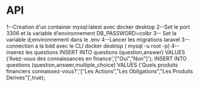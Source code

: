 # API

1--Creation d'un container mysql:latest avec docker desktop
2--Set le port 3306 et la variable d'environnement DB_PASSWORD=colbr
3-- Set la variable d;environnement dans le .env 
4--Lancer les migrations laravel
3--connection a la bdd avec le CLI docker desktop ( mysql -u root -p)
4-- inserez les questions
INSERT INTO questions (question,answer) VALUES ('Avez-vous des connaissances en finance','["Oui","Non"]');
INSERT INTO questions (question,answer,multiple_choice) VALUES ('Quels produits financiers connaissez-vous?','["Les Actions","Les Obligations","Les Produits Derives"]',true);

